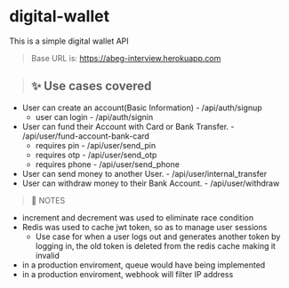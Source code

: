 # digital-wallet
This is a simple digital wallet API

> Base URL is: https://abeg-interview.herokuapp.com

>## ✨ Use cases covered

- User can create an account(Basic Information) - /api/auth/signup
  - user can login - /api/auth/signin
- User can fund their Account with Card or Bank Transfer. - /api/user/fund-account-bank-card
  - requires pin - /api/user/send_pin
  - requires otp - /api/user/send_otp
  - requires phone - /api/user/send_phone
- User can send money to another User. - /api/user/internal_transfer
- User can withdraw money to their Bank Account. - /api/user/withdraw

> 📝 NOTES
- increment and decrement was used to eliminate race condition
- Redis was used to cache jwt token, so as to manage user sessions
  - Use case for when a user logs out and generates another token by logging in, the old token is deleted from the redis cache making it invalid
- in a production enviroment, queue would have being implemented
- in a production enviroment, webhook will filter IP address